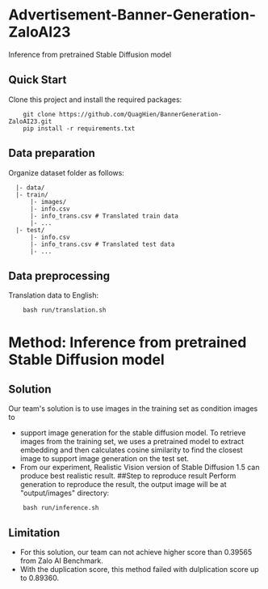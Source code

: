 # Advertisement-Banner-Generation-ZaloAI23
Inference from pretrained Stable Diffusion model
## Quick Start
Clone this project and install the required packages:
```
    git clone https://github.com/QuagHien/BannerGeneration-ZaloAI23.git
    pip install -r requirements.txt
```
## Data preparation
Organize dataset folder as follows:
  ```
    |- data/
    |- train/
        |- images/
        |- info.csv
        |- info_trans.csv # Translated train data
        |- ...
    |- test/
        |- info.csv
        |- info_trans.csv # Translated test data
        |- ...
  ```
## Data preprocessing
Translation data to English:
```
    bash run/translation.sh
```
# Method: Inference from pretrained Stable Diffusion model
## Solution
Our team's solution is to use images in the training set as condition images to 

*   support image generation for the stable diffusion model. To retrieve images from the training set, we uses a pretrained model to extract embedding and then calculates cosine similarity to find the closest image to support image generation on the test set.
*   From our experiment, Realistic Vision version of Stable Diffusion 1.5 can produce best realistic result.
##Step to reproduce result
Perform generation to reproduce the result, the output image will be at "output/images" directory:
```
    bash run/inference.sh
```
## Limitation

*    For this solution, our team can not achieve higher score than 0.39565 from Zalo AI Benchmark.
*    With the duplication score, this method failed with dulplication score up to 0.89360.
